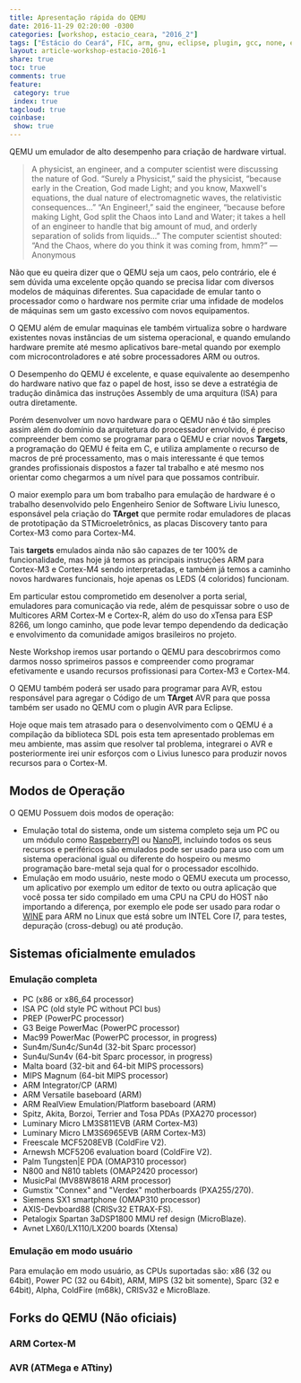 ```yaml
---
title: Apresentação rápida do QEMU
date: 2016-11-29 02:20:00 -0300
categories: [workshop, estacio_ceara, "2016_2"]
tags: ["Estácio do Ceará", FIC, arm, gnu, eclipse, plugin, gcc, none, eabi, Workshop, pranejamento]
layout: article-workshop-estacio-2016-1
share: true
toc: true
comments: true
feature:
 category: true
 index: true
tagcloud: true
coinbase:
 show: true
---
```


QEMU um emulador de alto desempenho para criação de hardware virtual.

<!--more-->

> A physicist, an engineer, and a computer scientist were discussing the nature of God. “Surely a Physicist,” said the physicist, “because early in the Creation, God made Light; and you know, Maxwell's equations, the dual nature of electromagnetic waves, the relativistic consequences...” “An Engineer!,” said the engineer, “because before making Light, God split the Chaos into Land and Water; it takes a hell of an engineer to handle that big amount of mud, and orderly separation of solids from liquids...” The computer scientist shouted: “And the Chaos, where do you think it was coming from, hmm?”
—Anonymous

Não que eu queira dizer que o QEMU seja um caos, pelo contrário, ele é sem dúvida uma excelente opção quando se precisa lidar com diversos modelos de máquinas diferentes. Sua capacidade de emular tanto o processador como o hardware nos permite criar uma infidade de modelos de máquinas sem um gasto excessívo com novos equipamentos.

O QEMU além de emular maquinas ele também virtualiza sobre o hardware existentes novas instâncias de um sistema operacional,  e quando emulando hardware premite até mesmo aplicativos bare-metal quando por exemplo com microcontroladores e até sobre processadores ARM ou outros.

O Desempenho do QEMU é excelente, e quase equivalente ao desempenho do hardware nativo que faz o papel de host, isso se deve a estratégia de tradução dinâmica das instruções Assembly de uma arquitura (ISA) para outra diretamente.

Porém desenvolver um novo hardware para o QEMU não é tão simples assim além do domínio da arquitetura do processador envolvido, é preciso compreender bem como se programar para o QEMU e criar novos **Targets**, a programação do QEMU é feita em C, e utiliza amplamente o recurso de macros de pré processamento, mas o mais interessante é que temos grandes profissionais dispostos a fazer tal trabalho e até mesmo nos orientar como chegarmos a um nível para que possamos contribuir.

O maior exemplo para um bom trabalho para emulação de hardware é o trabalho desenvolvido pelo Engenheiro Senior de Software Liviu Iunesco, esponsável pela criação do **TArget** que permite rodar emuladores de placas de prototipação da STMicroeletrônics, as placas Discovery tanto para Cortex-M3 como para Cortex-M4.

Tais **targets** emulados ainda não são capazes de ter 100% de funcionalidade, mas hoje já temos as principais instruções ARM para Cortex-M3 e Cortex-M4 sendo interpretadas, e também já temos a caminho novos hardwares funcionais, hoje apenas os LEDS (4 coloridos) funcionam.

Em particular estou comprometido em desenolver a porta serial, emuladores para comunicação via rede, além de pesquissar sobre o uso de Multicores ARM Cortex-M e Cortex-R, além do uso do xTensa para ESP 8266, um longo caminho, que pode levar tempo dependendo da dedicação e envolvimento da comunidade  amigos brasileiros no projeto.

Neste Workshop iremos usar portando o QEMU para descobrirmos como darmos nosso sprimeiros passos e compreender como programar efetivamente e usando recursos profissionasi para Cortex-M3 e Cortex-M4.

O QEMU também poderá ser usado para programar para AVR, estou responsável para agregar o Código de um **TArget** AVR para que possa também ser usado no QEMU com o plugin AVR para Eclipse.

Hoje oque mais tem atrasado para o desenvolvimento com o QEMU é a compilação da biblioteca SDL pois esta tem apresentado problemas em meu ambiente, mas assim que resolver tal problema, integrarei o AVR e posteriormente irei unir esforços com o Livius Iunesco para produzir novos recursos para o Cortex-M.

## Modos de Operação

O QEMU Possuem dois modos de operação:

 * Emulação total do sistema, onde um sistema completo seja um PC ou um módulo como [RaspeberryPI](/raspberrypi) ou [NanoPI](/nanopi), incluindo todos os seus recursos e periféricos são emulados pode ser usado para uso com um sistema operacional igual ou diferente do hospeiro ou mesmo programação bare-metal seja qual for o processador escolhido.
 * Emulação em modo usuário, neste modo o QEMU executa um processo, um aplicativo por exemplo um editor de texto ou outra aplicação que você possa ter sido compilado em uma CPU na CPU do HOST não importando a diferença, por exemplo ele pode ser usado para rodar o [WINE](http://www.winehq.org) para ARM no Linux que está sobre um INTEL Core I7, para testes, depuração (cross-debug) ou até produção.

## Sistemas oficialmente emulados

### Emulação completa

 * PC (x86 or x86_64 processor)
 * ISA PC (old style PC without PCI bus)
 * PREP (PowerPC processor)
 * G3 Beige PowerMac (PowerPC processor)
 * Mac99 PowerMac (PowerPC processor, in progress)
 * Sun4m/Sun4c/Sun4d (32-bit Sparc processor)
 * Sun4u/Sun4v (64-bit Sparc processor, in progress)
 * Malta board (32-bit and 64-bit MIPS processors)
 * MIPS Magnum (64-bit MIPS processor)
 * ARM Integrator/CP (ARM)
 * ARM Versatile baseboard (ARM)
 * ARM RealView Emulation/Platform baseboard (ARM)
 * Spitz, Akita, Borzoi, Terrier and Tosa PDAs (PXA270 processor)
 * Luminary Micro LM3S811EVB (ARM Cortex-M3)
 * Luminary Micro LM3S6965EVB (ARM Cortex-M3)
 * Freescale MCF5208EVB (ColdFire V2).
 * Arnewsh MCF5206 evaluation board (ColdFire V2).
 * Palm Tungsten|E PDA (OMAP310 processor)
 * N800 and N810 tablets (OMAP2420 processor)
 * MusicPal (MV88W8618 ARM processor)
 * Gumstix "Connex" and "Verdex" motherboards (PXA255/270).
 * Siemens SX1 smartphone (OMAP310 processor)
 * AXIS-Devboard88 (CRISv32 ETRAX-FS).
 * Petalogix Spartan 3aDSP1800 MMU ref design (MicroBlaze).
 * Avnet LX60/LX110/LX200 boards (Xtensa)

### Emulação em modo usuário

Para emulação em modo usuário, as CPUs suportadas são: x86 (32 ou 64bit), Power PC (32 ou 64bit), ARM, MIPS (32 bit somente), Sparc (32 e 64bit), Alpha, ColdFire (m68k), CRISv32 e MicroBlaze.


## Forks do QEMU (Não oficiais)

### ARM Cortex-M

### AVR (ATMega e ATtiny)